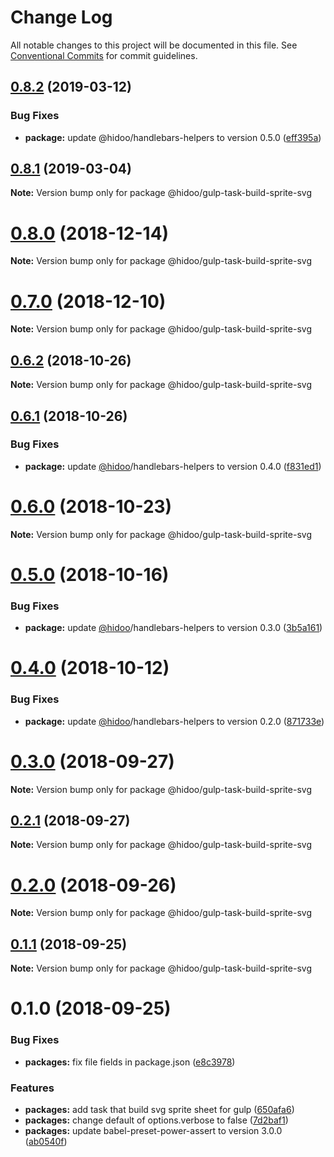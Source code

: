 # Change Log

All notable changes to this project will be documented in this file.
See [Conventional Commits](https://conventionalcommits.org) for commit guidelines.

## [0.8.2](https://github.com/hidoo/gulp-project/compare/v0.8.1...v0.8.2) (2019-03-12)


### Bug Fixes

* **package:** update @hidoo/handlebars-helpers to version 0.5.0 ([eff395a](https://github.com/hidoo/gulp-project/commit/eff395a))





## [0.8.1](https://github.com/hidoo/gulp-project/compare/v0.8.0...v0.8.1) (2019-03-04)

**Note:** Version bump only for package @hidoo/gulp-task-build-sprite-svg





# [0.8.0](https://github.com/hidoo/gulp-project/compare/v0.7.0...v0.8.0) (2018-12-14)

**Note:** Version bump only for package @hidoo/gulp-task-build-sprite-svg





# [0.7.0](https://github.com/hidoo/gulp-project/compare/v0.6.2...v0.7.0) (2018-12-10)

**Note:** Version bump only for package @hidoo/gulp-task-build-sprite-svg





## [0.6.2](https://github.com/hidoo/gulp-project/compare/v0.6.1...v0.6.2) (2018-10-26)

**Note:** Version bump only for package @hidoo/gulp-task-build-sprite-svg





## [0.6.1](https://github.com/hidoo/gulp-project/compare/v0.6.0...v0.6.1) (2018-10-26)


### Bug Fixes

* **package:** update [@hidoo](https://github.com/hidoo)/handlebars-helpers to version 0.4.0 ([f831ed1](https://github.com/hidoo/gulp-project/commit/f831ed1))





# [0.6.0](https://github.com/hidoo/gulp-project/compare/v0.5.0...v0.6.0) (2018-10-23)

**Note:** Version bump only for package @hidoo/gulp-task-build-sprite-svg





# [0.5.0](https://github.com/hidoo/gulp-project/compare/v0.4.0...v0.5.0) (2018-10-16)


### Bug Fixes

* **package:** update [@hidoo](https://github.com/hidoo)/handlebars-helpers to version 0.3.0 ([3b5a161](https://github.com/hidoo/gulp-project/commit/3b5a161))





# [0.4.0](https://github.com/hidoo/gulp-project/compare/v0.3.0...v0.4.0) (2018-10-12)


### Bug Fixes

* **package:** update [@hidoo](https://github.com/hidoo)/handlebars-helpers to version 0.2.0 ([871733e](https://github.com/hidoo/gulp-project/commit/871733e))





<a name="0.3.0"></a>
# [0.3.0](https://github.com/hidoo/gulp-project/compare/v0.2.1...v0.3.0) (2018-09-27)

**Note:** Version bump only for package @hidoo/gulp-task-build-sprite-svg





<a name="0.2.1"></a>
## [0.2.1](https://github.com/hidoo/gulp-project/compare/v0.2.0...v0.2.1) (2018-09-27)

**Note:** Version bump only for package @hidoo/gulp-task-build-sprite-svg





<a name="0.2.0"></a>
# [0.2.0](https://github.com/hidoo/gulp-project/compare/v0.1.1...v0.2.0) (2018-09-26)

**Note:** Version bump only for package @hidoo/gulp-task-build-sprite-svg





<a name="0.1.1"></a>
## [0.1.1](https://github.com/hidoo/gulp-project/compare/v0.1.0...v0.1.1) (2018-09-25)

**Note:** Version bump only for package @hidoo/gulp-task-build-sprite-svg





<a name="0.1.0"></a>
# 0.1.0 (2018-09-25)


### Bug Fixes

* **packages:** fix file fields in package.json ([e8c3978](https://github.com/hidoo/gulp-project/commit/e8c3978))


### Features

* **packages:** add task that build svg sprite sheet for gulp ([650afa6](https://github.com/hidoo/gulp-project/commit/650afa6))
* **packages:** change default of options.verbose to false ([7d2baf1](https://github.com/hidoo/gulp-project/commit/7d2baf1))
* **packages:** update babel-preset-power-assert to version 3.0.0 ([ab0540f](https://github.com/hidoo/gulp-project/commit/ab0540f))

